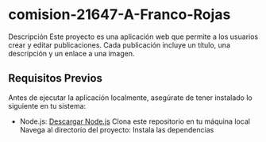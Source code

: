 # comision-21647-A-Franco-Rojas

Descripción
Este proyecto es una aplicación web que permite a los usuarios crear y editar publicaciones. Cada publicación incluye un título, una descripción y un enlace a una imagen.

## Requisitos Previos
Antes de ejecutar la aplicación localmente, asegúrate de tener instalado lo siguiente en tu sistema:
- Node.js: [Descargar Node.js](https://nodejs.org/)
  Clona este repositorio en tu máquina local
  Navega al directorio del proyecto:
  Instala las dependencias



